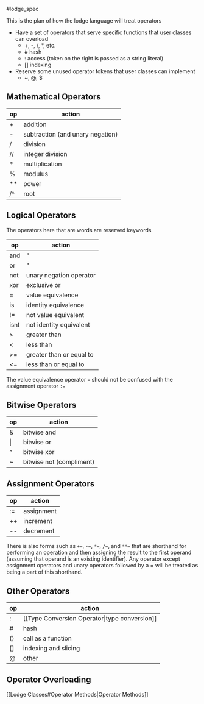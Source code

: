 #lodge_spec

This is the plan of how the lodge language will treat operators
 * Have a set of operators that serve specific functions that user classes can overload
	*  +, -, /, \*, etc.
	* \# hash
	* : access (token on the right is passed as a string literal)
	* [] indexing
* Reserve some unused operator tokens that user classes can implement
	* ~, @, $


## Mathematical Operators

| op  | action           |
| --- | ---------------- |
| +   | addition         |
| -   | subtraction (and unary negation)    |
| /   | division         |
| //  | integer division |
| *   | multiplication   |
| %   | modulus          |
| **  | power            |
| /^  | root             |

## Logical Operators

The operators here that are words are reserved keywords

| op   | action                   |
| ---- | ------------------------ |
| and  | "                        |
| or   | "                        |
| not  | unary negation operator  |
| xor  | exclusive or             |
| =    | value equivalence        |
| is   | identity equivalence     |
| !=   | not value equivalent     |
| isnt | not identity equivalent  | 
| >    | greater than             |
| <    | less than                |
| >=   | greater than or equal to |
| <=    | less than or equal to    |

The value equivalence operator `=` should not be confused with the assignment operator `:=`

## Bitwise Operators

| op  | action      |
| --- | ----------- |
| &   | bitwise and |
| \|  | bitwise or  |
| ^   | bitwise xor |
| ~    | bitwise not (compliment)            |

## Assignment Operators
| op  | action     |
| --- | ---------- |
| :=  | assignment |
| ++  | increment  |
| --  | decrement  |

There is also forms such as `+=`, `-=`, `*=`, `/=`, and `**=` that are shorthand for performing an operation and then assigning the result to the first operand (assuming that operand is an existing identifier). Any operator except assignment operators and unary operators followed by a = will be treated as being a part of this shorthand.

## Other Operators 

| op  | action               |
| --- | -------------------- |
| :   | [[Type Conversion Operator\|type conversion]]         |
| #   | hash                 |
| ()  | call as a function   |
| []  | indexing and slicing |
| @   | other                |


## Operator Overloading
[[Lodge Classes#Operator Methods|Operator Methods]]

